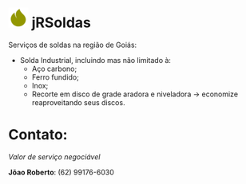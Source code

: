 # <img width="40" src="jrSoldasLogo.svg"> **jRSoldas**

Serviços de soldas na região de Goiás:

- Solda Industrial, incluindo mas não limitado à:
    * Aço carbono;
    * Ferro fundido;
    * Inox;
    * Recorte em disco de grade aradora e niveladora  -> economize reaproveitando seus discos.


# **Contato:**

_Valor de serviço negociável_ 

**Jõao Roberto**: (62) 99176-6030
